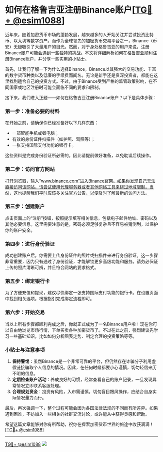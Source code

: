 # 如何在格鲁吉亚注册Binance账户[[TG💪+ @esim1088](https://t.me/s/esim1088)]

近年来，随着加密货币市场的蓬勃发展，越来越多的人开始关注并尝试投资比特币、以太坊等数字资产。而作为全球领先的加密货币交易平台之一，Binance（币安）无疑吸引了大量用户的目光。然而，对于身处格鲁吉亚的用户来说，注册Binance账户可能会遇到一些独特的挑战。本文将详细解析如何在格鲁吉亚顺利注册Binance账户，并分享一些实用的小贴士。

首先，让我们了解一下为什么选择Binance。Binance以其强大的交易功能、丰富的数字货币种类以及低廉的手续费而闻名。无论是新手还是资深投资者，都能在这里找到适合自己的投资方式。不过，由于Binance受到严格的监管政策影响，在不同国家或地区注册时可能会面临不同的要求和限制。

接下来，我们进入正题——如何在格鲁吉亚注册Binance账户？以下是具体步骤：

### 第一步：准备必要的材料

在开始之前，请确保你已经准备好以下几样东西：
- 一部智能手机或者电脑；
- 有效的身份证件扫描件（如护照、驾照等）；
- 一张支持国际支付功能的银行卡。

这些资料是完成身份验证所必需的，因此请提前做好准备，以免耽误后续操作。

### 第二步：访问官方网站

打开浏览器，输入“www.binance.com”进入Binance官网。如果你发现自己无法直接访问该网站，请尝试使用代理服务器或者其他网络工具来绕过地域限制。当然，这也提醒我们平时应该多关注官方公告，以便及时了解最新的访问方法。

### 第三步：创建账户

点击页面上的“注册”按钮，按照提示填写相关信息，包括电子邮件地址、密码以及其他必要信息。这里需要注意的是，密码必须足够复杂且不容易被猜测到，以保护你的账户安全。

### 第四步：进行身份验证

成功创建账户后，你需要上传身份证件的照片或扫描件来进行身份验证。这一步骤非常重要，因为只有通过了身份验证，才能解锁更多高级功能和服务。请务必保证上传的照片清晰可辨，并且符合网站的要求格式。

### 第五步：绑定银行卡

为了方便充值和提现，建议尽快绑定一张支持国际支付功能的银行卡。在设置页面中找到相关选项，根据指引完成绑定流程即可。

### 第六步：开始交易

当以上所有步骤都顺利完成之后，你就正式成为了一名Binance用户啦！现在你可以自由地浏览市场行情，下单买卖各种加密货币了。不过在此之前，强烈建议先学习一些基础知识，比如如何分析图表走势、制定合理的投资策略等等。

### 小贴士与注意事项

1. **保持警惕**：虽然Binance是一个非常可靠的平台，但仍然存在诈骗分子利用虚假链接骗取个人信息的情况。因此，在任何时候都要小心谨慎，切勿轻信来历不明的信息。
2. **定期检查账户活动**：养成良好的习惯，经常查看自己的账户记录，一旦发现异常情况立即联系客服处理。
3. **合理规划资金**：投资有风险，入市需谨慎。切勿盲目跟风操作，应结合自身实际情况量力而行。

最后，再次强调一下，整个过程可能会因为各国法律法规的不同而有所差异。如果遇到困难，不妨加入一些相关的社群交流讨论，或许能从中获得灵感和帮助。

希望这篇文章能够对你有所帮助，祝你在探索加密货币世界的旅途中收获满满！[[TG💪+ @esim1088](https://t.me/s/esim1088)]

---

[TG💪+ @esim1088](https://t.me/s/esim1088) ![](https://i.postimg.cc/4NQfJmqS/Snipaste-2025-05-13-00-14-12.png)
